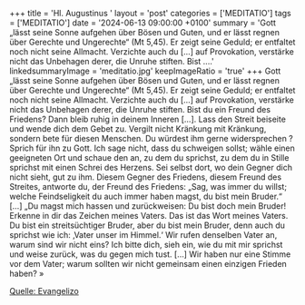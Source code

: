 +++
title = 'Hl. Augustinus  '
layout = 'post'
categories = ['MEDITATIO']
tags = ['MEDITATIO']
date = '2024-06-13 09:00:00 +0100'
summary = 'Gott „lässt seine Sonne aufgehen über Bösen und Guten, und er lässt regnen über Gerechte und Ungerechte“ (Mt 5,45). Er zeigt seine Geduld; er entfaltet noch nicht seine Allmacht. Verzichte auch du […] auf Provokation, verstärke nicht das Unbehagen derer, die Unruhe stiften. Bist ....'
linkedsummaryImage = 'meditatio.jpg'
keepImageRatio = 'true'
+++
Gott „lässt seine Sonne aufgehen über Bösen und Guten, und er lässt regnen über Gerechte und Ungerechte“ (Mt 5,45). Er zeigt seine Geduld; er entfaltet noch nicht seine Allmacht. Verzichte auch du […] auf Provokation, verstärke nicht das Unbehagen derer, die Unruhe stiften. Bist du ein Freund des Friedens? Dann bleib ruhig in deinem Inneren […].<!--more--> Lass den Streit beiseite und wende dich dem Gebet zu. Vergilt nicht Kränkung mit Kränkung, sondern bete für diesen Menschen.
Du würdest ihm gerne widersprechen
? Sprich für ihn zu Gott. Ich sage nicht, dass du schweigen sollst; wähle einen geeigneten Ort und schaue den an, zu dem du sprichst, zu dem du in Stille sprichst mit einen Schrei des Herzens. Sei selbst dort, wo dein Gegner dich nicht sieht, gut zu ihm. Diesem Gegner des Friedens, diesem Freund des Streites, antworte du, der Freund des Friedens: „Sag, was immer du willst; welche Feindseligkeit du auch immer haben magst, du bist mein Bruder.“ […]
„Du magst mich hassen und zurückweisen: Du bist doch mein Bruder! Erkenne in dir das Zeichen meines Vaters. Das ist das Wort meines Vaters. Du bist ein streitsüchtiger Bruder, aber du bist mein Bruder, denn auch du sprichst wie ich: ‚Vater unser im Himmel.‘ Wir rufen denselben Vater an, warum sind wir nicht eins? Ich bitte dich, sieh ein, wie du mit mir sprichst und weise zurück, was du gegen mich tust. […] Wir haben nur eine Stimme vor dem Vater; warum sollten wir nicht gemeinsam einen einzigen Frieden haben? » 




[Quelle: Evangelizo](https://evangeliumtagfuertag.org/DE/gospel)
